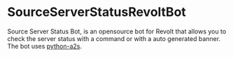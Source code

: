 # SourceServerStatusRevoltBot
Source Server Status Bot, is an opensource bot for Revolt that allows you to check the server status with a command or with a auto generated banner. The bot uses [python-a2s](https://github.com/Yepoleb/python-a2s).
